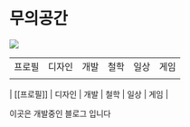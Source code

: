 # 무의공간

![](/images/moo-logo-galo.png)


|  |  |  |  |  |  |
| --- | --- | --- | --- | --- | --- |
| 프로필 | 디자인 | 개발 | 철학 | 일상 | 게임 |
|  |  |  |  |  |  |


| [[프로필]] | 디자인 | 개발 | 철학 | 일상 | 게임 |


이곳은 개발중인 블로그 입니다
